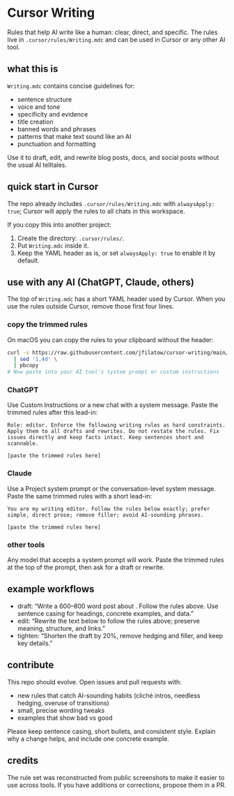 # Cursor Writing

Rules that help AI write like a human: clear, direct, and specific. The rules live in `.cursor/rules/Writing.mdc` and can be used in Cursor or any other AI tool.

## what this is

`Writing.mdc` contains concise guidelines for:

- sentence structure
- voice and tone
- specificity and evidence
- title creation
- banned words and phrases
- patterns that make text sound like an AI
- punctuation and formatting

Use it to draft, edit, and rewrite blog posts, docs, and social posts without the usual AI telltales.

## quick start in Cursor

The repo already includes `.cursor/rules/Writing.mdc` with `alwaysApply: true`; Cursor will apply the rules to all chats in this workspace.

If you copy this into another project:

1. Create the directory: `.cursor/rules/`.
2. Put `Writing.mdc` inside it.
3. Keep the YAML header as is, or set `alwaysApply: true` to enable it by default.

## use with any AI (ChatGPT, Claude, others)

The top of `Writing.mdc` has a short YAML header used by Cursor. When you use the rules outside Cursor, remove those first four lines.

### copy the trimmed rules

On macOS you can copy the rules to your clipboard without the header:

```bash
curl -s https://raw.githubusercontent.com/jfilatow/cursor-writing/main/.cursor/rules/Writing.mdc \
  | sed '1,4d' \
  | pbcopy
# Now paste into your AI tool's system prompt or custom instructions
```

### ChatGPT

Use Custom Instructions or a new chat with a system message. Paste the trimmed rules after this lead-in:

```text
Role: editor. Enforce the following writing rules as hard constraints. Apply them to all drafts and rewrites. Do not restate the rules. Fix issues directly and keep facts intact. Keep sentences short and scannable.

[paste the trimmed rules here]
```

### Claude

Use a Project system prompt or the conversation-level system message. Paste the same trimmed rules with a short lead-in:

```text
You are my writing editor. Follow the rules below exactly; prefer simple, direct prose; remove filler; avoid AI-sounding phrases.

[paste the trimmed rules here]
```

### other tools

Any model that accepts a system prompt will work. Paste the trimmed rules at the top of the prompt, then ask for a draft or rewrite.

## example workflows

- draft: “Write a 600–800 word post about <topic>. Follow the rules above. Use sentence casing for headings, concrete examples, and data.”
- edit: “Rewrite the text below to follow the rules above; preserve meaning, structure, and links.”
- tighten: “Shorten the draft by 20%, remove hedging and filler, and keep key details.”

## contribute

This repo should evolve. Open issues and pull requests with:

- new rules that catch AI-sounding habits (cliché intros, needless hedging, overuse of transitions)
- small, precise wording tweaks
- examples that show bad vs good

Please keep sentence casing, short bullets, and consistent style. Explain why a change helps, and include one concrete example.

## credits

The rule set was reconstructed from public screenshots to make it easier to use across tools. If you have additions or corrections, propose them in a PR.


